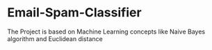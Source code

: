 # Email-Spam-Classifier
The Project is based on Machine Learning concepts like Naive Bayes algorithm and Euclidean distance
